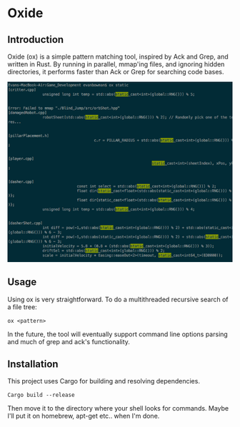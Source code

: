 # Oxide

## Introduction
Oxide (ox) is a simple pattern matching tool, inspired by Ack and Grep, and written in Rust. By running in parallel, mmap'ing files, and ignoring hidden directories, it performs faster than Ack or Grep for searching code bases.

<p align="center"><img src="screenshot.png"/></p>

## Usage
Using ox is very straightforward. To do a multithreaded recursive search of a file tree:
```
ox <pattern>
```

In the future, the tool will eventually support command line options parsing and much of grep and ack's functionality.

## Installation
This project uses Cargo for building and resolving dependencies.
```
Cargo build --release
```
Then move it to the directory where your shell looks for commands. Maybe I'll put it on homebrew, apt-get etc.. when I'm done.
